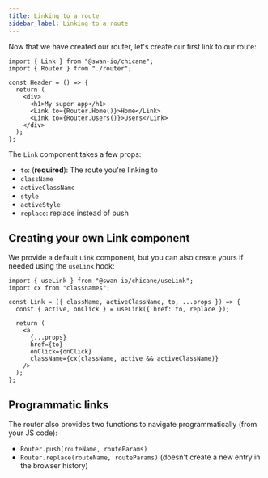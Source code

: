 ```yaml
---
title: Linking to a route
sidebar_label: Linking to a route
---
```


Now that we have created our router, let's create our first link to our route:

```tsx {8,9} title="src/Header.tsx"
import { Link } from "@swan-io/chicane";
import { Router } from "./router";

const Header = () => {
  return (
    <div>
      <h1>My super app</h1>
      <Link to={Router.Home()}>Home</Link>
      <Link to={Router.Users()}>Users</Link>
    </div>
  );
};
```

The `Link` component takes a few props:

- `to`: (**required**): The route you're linking to
- `className`
- `activeClassName`
- `style`
- `activeStyle`
- `replace`: replace instead of push

## Creating your own Link component

We provide a default `Link` component, but you can also create yours if needed using the `useLink` hook:

```tsx {4} title="src/Link.tsx"
import { useLink } from "@swan-io/chicane/useLink";
import cx from "classnames";

const Link = ({ className, activeClassName, to, ...props }) => {
  const { active, onClick } = useLink({ href: to, replace });

  return (
    <a
      {...props}
      href={to}
      onClick={onClick}
      className={cx(className, active && activeClassName)}
    />
  );
};
```

## Programmatic links

The router also provides two functions to navigate programmatically (from your JS code):

- `Router.push(routeName, routeParams)`
- `Router.replace(routeName, routeParams)` (doesn't create a new entry in the browser history)
